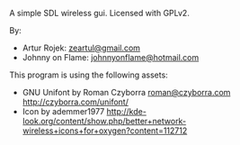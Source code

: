 A simple SDL wireless gui. Licensed with GPLv2.

By:

* Artur Rojek: <zeartul@gmail.com>
* Johnny on Flame: <johnnyonflame@hotmail.com>

This program is using the following assets:
* GNU Unifont by Roman Czyborra <roman@czyborra.com> http://czyborra.com/unifont/
* Icon by ademmer1977 http://kde-look.org/content/show.php/better+network-wireless+icons+for+oxygen?content=112712
